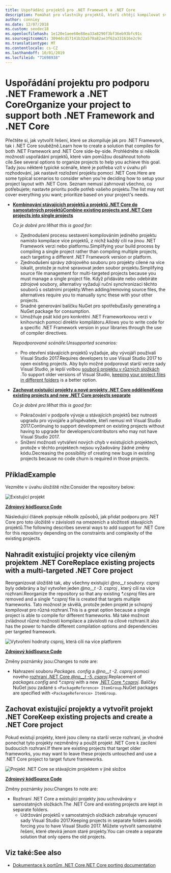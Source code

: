 ```yaml
---
title: Uspořádání projektů pro .NET Framework a .NET Core
description: Pomáhat pro vlastníky projektů, kteří chtějí kompilovat své řešení před .NET Framework a .NET Core souběžně.
author: conniey
ms.date: 12/07/2018
ms.custom: seodec18
ms.openlocfilehash: 1e120e1aee60e88ea33a8290f3bf36eb93bfc91c
ms.sourcegitcommit: 3094dcd17141b32a570a82ae3f62a331616e2c9c
ms.translationtype: MT
ms.contentlocale: cs-CZ
ms.lasthandoff: 10/01/2019
ms.locfileid: "71698938"
---
```

# <a name="organize-your-project-to-support-both-net-framework-and-net-core"></a><span data-ttu-id="494ab-103">Uspořádání projektu pro podporu .NET Framework a .NET Core</span><span class="sxs-lookup"><span data-stu-id="494ab-103">Organize your project to support both .NET Framework and .NET Core</span></span>

<span data-ttu-id="494ab-104">Přečtěte si, jak vytvořit řešení, které se zkompiluje jak pro .NET Framework, tak i .NET Core souběžně.</span><span class="sxs-lookup"><span data-stu-id="494ab-104">Learn how to create a solution that compiles for both .NET Framework and .NET Core side-by-side.</span></span> <span data-ttu-id="494ab-105">Prohlédněte si několik možností uspořádání projektů, které vám pomůžou dosáhnout tohoto cíle.</span><span class="sxs-lookup"><span data-stu-id="494ab-105">See several options to organize projects to help you achieve this goal.</span></span> <span data-ttu-id="494ab-106">Tady jsou některé typické scénáře, které je potřeba vzít v úvahu při rozhodování, jak nastavit rozložení projektu pomocí .NET Core.</span><span class="sxs-lookup"><span data-stu-id="494ab-106">Here are some typical scenarios to consider when you're deciding how to setup your project layout with .NET Core.</span></span> <span data-ttu-id="494ab-107">Seznam nemusí zahrnovat všechno, co potřebujete; nastavte prioritu podle potřeb vašeho projektu.</span><span class="sxs-lookup"><span data-stu-id="494ab-107">The list may not cover everything you want; prioritize based on your project's needs.</span></span>

* [<span data-ttu-id="494ab-108">**Kombinování stávajících projektů a projektů .NET Core do samostatných projektů**</span><span class="sxs-lookup"><span data-stu-id="494ab-108">**Combine existing projects and .NET Core projects into single projects**</span></span>](#replace-existing-projects-with-a-multi-targeted-net-core-project)

  <span data-ttu-id="494ab-109">*Co je dobré pro:*</span><span class="sxs-lookup"><span data-stu-id="494ab-109">*What this is good for:*</span></span>
  * <span data-ttu-id="494ab-110">Zjednodušení procesu sestavení kompilováním jediného projektu namísto kompilace více projektů, z nichž každý cílí na jinou .NET Framework verzi nebo platformu.</span><span class="sxs-lookup"><span data-stu-id="494ab-110">Simplifying your build process by compiling a single project rather than compiling multiple projects, each targeting a different .NET Framework version or platform.</span></span>
  * <span data-ttu-id="494ab-111">Zjednodušení správy zdrojového souboru pro projekty cílené na více lokalit, protože je nutné spravovat jeden soubor projektu.</span><span class="sxs-lookup"><span data-stu-id="494ab-111">Simplifying source file management for multi-targeted projects because you must manage a single project file.</span></span> <span data-ttu-id="494ab-112">Když přidáváte nebo odebíráte zdrojové soubory, alternativy vyžadují ruční synchronizaci těchto souborů s ostatními projekty.</span><span class="sxs-lookup"><span data-stu-id="494ab-112">When adding/removing source files, the alternatives require you to manually sync these with your other projects.</span></span>
  * <span data-ttu-id="494ab-113">Snadné generování balíčku NuGet pro spotřebu</span><span class="sxs-lookup"><span data-stu-id="494ab-113">Easily generating a NuGet package for consumption.</span></span>
  * <span data-ttu-id="494ab-114">Umožňuje psát kód pro konkrétní .NET Frameworkovou verzi v knihovnách pomocí direktiv kompilátoru.</span><span class="sxs-lookup"><span data-stu-id="494ab-114">Allows you to write code for a specific .NET Framework version in your libraries through the use of compiler directives.</span></span>

  <span data-ttu-id="494ab-115">*Nepodporované scénáře:*</span><span class="sxs-lookup"><span data-stu-id="494ab-115">*Unsupported scenarios:*</span></span>
  * <span data-ttu-id="494ab-116">Pro otevření stávajících projektů vyžaduje, aby vývojáři používali Visual Studio 2017.</span><span class="sxs-lookup"><span data-stu-id="494ab-116">Requires developers to use Visual Studio 2017 to open existing projects.</span></span> <span data-ttu-id="494ab-117">Aby bylo možné podporovat starší verze sady Visual Studio, je lepší volbou [souborů projektu v různých složkách](#support-vs) .</span><span class="sxs-lookup"><span data-stu-id="494ab-117">To support older versions of Visual Studio, [keeping your project files in different folders](#support-vs) is a better option.</span></span>

* <a name="support-vs"></a><span data-ttu-id="494ab-118">[**Zachovat existující projekty a nové projekty .NET Core oddělené**](#keep-existing-projects-and-create-a-net-core-project)</span><span class="sxs-lookup"><span data-stu-id="494ab-118">[**Keep existing projects and new .NET Core projects separate**](#keep-existing-projects-and-create-a-net-core-project)</span></span>

  <span data-ttu-id="494ab-119">*Co je dobré pro:*</span><span class="sxs-lookup"><span data-stu-id="494ab-119">*What this is good for:*</span></span>
  * <span data-ttu-id="494ab-120">Pokračování v podpoře vývoje u stávajících projektů bez nutnosti upgradu pro vývojáře a přispěvatele, kteří nemusí mít Visual Studio 2017.</span><span class="sxs-lookup"><span data-stu-id="494ab-120">Continuing to support development on existing projects without having to upgrade for developers/contributors who may not have Visual Studio 2017.</span></span>
  * <span data-ttu-id="494ab-121">Snížení možnosti vytváření nových chyb v existujících projektech, protože v těchto projektech nejsou vyžadovány žádné změny kódu.</span><span class="sxs-lookup"><span data-stu-id="494ab-121">Decreasing the possibility of creating new bugs in existing projects because no code churn is required in those projects.</span></span>

## <a name="example"></a><span data-ttu-id="494ab-122">Příklad</span><span class="sxs-lookup"><span data-stu-id="494ab-122">Example</span></span>

<span data-ttu-id="494ab-123">Vezměte v úvahu úložiště níže:</span><span class="sxs-lookup"><span data-stu-id="494ab-123">Consider the repository below:</span></span>

![Existující projekt](./media/project-structure/existing-project-structure.png)

[<span data-ttu-id="494ab-125">**Zdrojový kód**</span><span class="sxs-lookup"><span data-stu-id="494ab-125">**Source Code**</span></span>](https://github.com/dotnet/samples/tree/master/framework/libraries/migrate-library/)

<span data-ttu-id="494ab-126">Následující článek popisuje několik způsobů, jak přidat podporu pro .NET Core pro toto úložiště v závislosti na omezeních a složitosti stávajících projektů.</span><span class="sxs-lookup"><span data-stu-id="494ab-126">The following describes several ways to add support for .NET Core for this repository depending on the constraints and complexity of the existing projects.</span></span>

## <a name="replace-existing-projects-with-a-multi-targeted-net-core-project"></a><span data-ttu-id="494ab-127">Nahradit existující projekty více cíleným projektem .NET Core</span><span class="sxs-lookup"><span data-stu-id="494ab-127">Replace existing projects with a multi-targeted .NET Core project</span></span>

<span data-ttu-id="494ab-128">Reorganizovat úložiště tak, aby všechny existující *@no__t soubory. csproj* byly odebrány a byl vytvořen jeden *@no__t -3. csproj* , který cílí na více rozhraní.</span><span class="sxs-lookup"><span data-stu-id="494ab-128">Reorganize the repository so that any existing *\*.csproj* files are removed and a single *\*.csproj* file is created that targets multiple frameworks.</span></span> <span data-ttu-id="494ab-129">Tato možnost je skvělá, protože jeden projekt je schopný kompilovat pro různá rozhraní.</span><span class="sxs-lookup"><span data-stu-id="494ab-129">This is a great option because a single project is able to compile for different frameworks.</span></span> <span data-ttu-id="494ab-130">Má také možnost zvládnout různé možnosti kompilace a závislosti na cílové rozhraní.</span><span class="sxs-lookup"><span data-stu-id="494ab-130">It also has the power to handle different compilation options and dependencies per targeted framework.</span></span>

![Vytvoření hodnoty csproj, která cílí na více platforem](./media/project-structure/multi-targeted-project.png)

[<span data-ttu-id="494ab-132">**Zdrojový kód**</span><span class="sxs-lookup"><span data-stu-id="494ab-132">**Source Code**</span></span>](https://github.com/dotnet/samples/tree/master/framework/libraries/migrate-library-csproj/)

<span data-ttu-id="494ab-133">Změny poznámky jsou:</span><span class="sxs-lookup"><span data-stu-id="494ab-133">Changes to note are:</span></span>

* <span data-ttu-id="494ab-134">Nahrazení souboru *Packages. config* a *@no__t -2. csproj* pomocí nového [rozhraní .NET Core *@no__t -5. csproj*](https://github.com/dotnet/samples/tree/master/framework/libraries/migrate-library-csproj/src/Car/Car.csproj).</span><span class="sxs-lookup"><span data-stu-id="494ab-134">Replacement of *packages.config* and *\*.csproj* with a new [.NET Core *\*.csproj*](https://github.com/dotnet/samples/tree/master/framework/libraries/migrate-library-csproj/src/Car/Car.csproj).</span></span> <span data-ttu-id="494ab-135">Balíčky NuGet jsou zadané s `<PackageReference> ItemGroup`.</span><span class="sxs-lookup"><span data-stu-id="494ab-135">NuGet packages are specified with `<PackageReference> ItemGroup`.</span></span>

## <a name="keep-existing-projects-and-create-a-net-core-project"></a><span data-ttu-id="494ab-136">Zachovat existující projekty a vytvořit projekt .NET Core</span><span class="sxs-lookup"><span data-stu-id="494ab-136">Keep existing projects and create a .NET Core project</span></span>

<span data-ttu-id="494ab-137">Pokud existují projekty, které jsou cíleny na starší verze rozhraní, je vhodné ponechat tyto projekty nezměněný a použít projekt .NET Core k zacílení budoucích rozhraní.</span><span class="sxs-lookup"><span data-stu-id="494ab-137">If there are existing projects that target older frameworks, you may want to leave these projects untouched and use a .NET Core project to target future frameworks.</span></span>

![Projekt .NET Core se stávajícím projektem v jiné složce](./media/project-structure/separate-projects-same-source.png)

[<span data-ttu-id="494ab-139">**Zdrojový kód**</span><span class="sxs-lookup"><span data-stu-id="494ab-139">**Source Code**</span></span>](https://github.com/dotnet/samples/tree/master/framework/libraries/migrate-library-csproj-keep-existing/)

<span data-ttu-id="494ab-140">Změny poznámky jsou:</span><span class="sxs-lookup"><span data-stu-id="494ab-140">Changes to note are:</span></span>

* <span data-ttu-id="494ab-141">Rozhraní .NET Core a existující projekty jsou uchovávány v samostatných složkách.</span><span class="sxs-lookup"><span data-stu-id="494ab-141">The .NET Core and existing projects are kept in separate folders.</span></span>
  * <span data-ttu-id="494ab-142">Udržování projektů v samostatných složkách zabraňuje vynucení sady Visual Studio 2017.</span><span class="sxs-lookup"><span data-stu-id="494ab-142">Keeping projects in separate folders avoids forcing you to have Visual Studio 2017.</span></span> <span data-ttu-id="494ab-143">Můžete vytvořit samostatné řešení, které otevírá jenom staré projekty.</span><span class="sxs-lookup"><span data-stu-id="494ab-143">You can create a separate solution that only opens the old projects.</span></span>

## <a name="see-also"></a><span data-ttu-id="494ab-144">Viz také:</span><span class="sxs-lookup"><span data-stu-id="494ab-144">See also</span></span>

- [<span data-ttu-id="494ab-145">Dokumentace k portům .NET Core</span><span class="sxs-lookup"><span data-stu-id="494ab-145">.NET Core porting documentation</span></span>](index.md)
